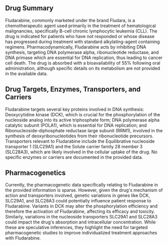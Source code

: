 ## Drug Summary
Fludarabine, commonly marketed under the brand Fludara, is a chemotherapeutic agent used primarily in the treatment of hematological malignancies, specifically B-cell chronic lymphocytic leukemia (CLL). The drug is indicated for patients who have not responded or whose disease has progressed during treatment with standard alkylating-agent containing regimens. Pharmacodynamically, Fludarabine acts by inhibiting DNA synthesis, targeting DNA polymerase alpha, ribonucleotide reductase, and DNA primase which are essential for DNA replication, thus leading to cancer cell death. The drug is absorbed with a bioavailability of 55% following oral administration, although specific details on its metabolism are not provided in the available data.

## Drug Targets, Enzymes, Transporters, and Carriers
Fludarabine targets several key proteins involved in DNA synthesis: Deoxycytidine kinase (DCK), which is crucial for the phosphorylation of the nucleoside analog into its active triphosphate form; DNA polymerase alpha catalytic subunit (POLA1), which is essential for DNA replication; and Ribonucleoside-diphosphate reductase large subunit (RRM1), involved in the synthesis of deoxyribonucleotides from their ribonucleotide precursors. Transporters relevant to Fludarabine include the Equilibrative nucleoside transporter 1 (SLC29A1) and the Solute carrier family 28 member 3 (SLC28A3), which are likely involved in the cellular uptake of the drug. No specific enzymes or carriers are documented in the provided data.

## Pharmacogenetics
Currently, the pharmacogenetic data specifically relating to Fludarabine in the provided information is sparse. However, given the drug's mechanism of action and transporters involved, genetic variations in genes like DCK, SLC29A1, and SLC28A3 could potentially influence patient response to Fludarabine. Variants in DCK may alter the phosphorylation efficiency and therefore the activation of Fludarabine, affecting its efficacy and toxicity. Similarly, variations in the nucleoside transporters SLC29A1 and SLC28A3 could impact the drug's absorption and intracellular concentration. While these are speculative inferences, they highlight the need for targeted pharmacogenetic studies to improve individualized treatment approaches with Fludarabine.